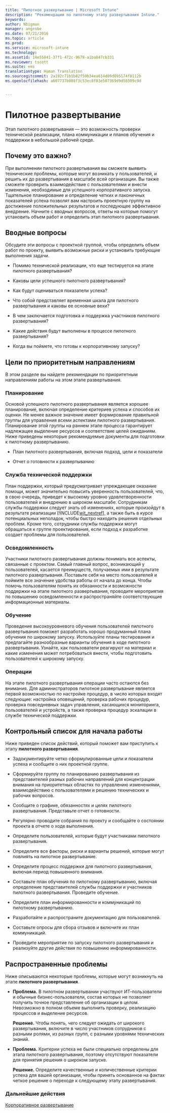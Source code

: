 ```yaml
---
title: "Пилотное развертывание | Microsoft Intune"
description: "Рекомендации по пилотному этапу развертывания Intune."
keywords: 
author: Nbigman
manager: angrobe
ms.date: 07/21/2016
ms.topic: article
ms.prod: 
ms.service: microsoft-intune
ms.technology: 
ms.assetid: 14e55841-37f1-472c-9678-a1ba847cb331
ms.reviewer: tscott
ms.suite: ems
translationtype: Human Translation
ms.sourcegitcommit: 2a192c71b1b82f59b34ea614d09d895174f8112b
ms.openlocfilehash: a607737b808f3c53ec8f83e507369d9d58309c9d


---
```


# Пилотное развертывание
Этап пилотного развертывания — это возможность проверки технической реализации, плана коммуникации и планов обучения и поддержки в небольшой рабочей среде.

## Почему это важно?
При выполнении пилотного развертывания вы сможете выявить технические проблемы, которые могут возникать у пользователей, и решить их до развертывания в масштабе всей организации. Вы также сможете проверить взаимодействие с пользователями и внести изменения, необходимые для успешного корпоративного запуска. Тщательное планирование и определение четких и лаконичных показателей успеха позволят вам настроить проектную группу на достижение положительных результатов и последующее эффективное внедрение.
Начните с вводных вопросов, ответы на которые помогут установить объем работ и определить этап пилотного развертывания.

## Вводные вопросы
Обсудите эти вопросы с проектной группой, чтобы определить объем работ по проекту, выявить возможные риски и установить требующие выполнения задачи.

-   Помимо технической реализации, что еще тестируется на этапе пилотного развертывания?

-   Каковы цели успешного пилотного развертывания?

-   Как будут оцениваться показатели успеха?

-   Что собой представляет временная шкала для пилотного развертывания и каковы ее основные вехи?

-   В чем заключается подготовка и поддержка участников пилотного развертывания?

-   Какие действия будут выполнены в процессе пилотного развертывания?

-   Когда вы поймете, что готовы к корпоративному запуску?

## Цели по приоритетным направлениям
В этом разделе вы найдете рекомендации по приоритетным направлениям работы на этом этапе развертывания.

### Планирование
Основой успешного пилотного развертывания является хорошее планирование, включая определение критериев успеха и способов их оценки. Не менее важное значение имеет формирование правильной группы для управления всеми аспектами пилотного развертывания. Планирование этой группы на раннем этапе процесса гарантирует надлежащее выделение ресурсов и соответствие целей ожиданиям. Ниже приведены некоторые рекомендуемые документы для подготовки к пилотному развертыванию.

-   План пилотного развертывания, включая подход, цели и показатели

-   Отчет о готовности к развертыванию

### Служба технической поддержки
План поддержки, который предусматривает упреждающее оказание помощи, может значительно повысить уверенность пользователей, что, в свою очередь, приведет к высокому уровню удовлетворенности пользователей и внедрению в широком масштабе. Сотрудникам службы поддержки следует знать об изменениях, которые произойдут в результате реализации [!INCLUDE[wit_nextref](../includes/wit_nextref_md.md)], а также быть в курсе потенциальных неполадок, чтобы быстро находить решения отдельных проблем. Кроме того, сотрудники службы поддержки могут обращаться к группе проектирования, если подход к разработке создает проблемы для пользователей.

### Осведомленность
Участники пилотного развертывания должны понимать все аспекты, связанные с проектом. Самый главный вопрос, возникающий у пользователей, касается преимуществ, получаемых ими в результате пилотного развертывания. Поставьте себя на место пользователей и поймите все значение удобства работы от начала до конца. Чтобы помочь пользователям понять их обязанности и возможности поддержки на этапе пилотного развертывания, проводите мероприятия по повышению осведомленности и распространяйте соответствующие информационные материалы.

### Обучение
Проведение высокоуровневого обучения пользователей пилотного развертывания поможет разработать хорошо продуманный плана обучения по широкому запуску. Используйте планы тестирования и предлагайте разнообразные варианты обучения в ходе пилотного развертывания. Узнайте, как пользователи реагируют на материал и какие изменения может потребоваться внести, чтобы подготовить пользователей к широкому запуску.

### Операции
На этапе пилотного развертывания операции часто остаются без внимания. Для администраторов пилотное развертывание является первой возможностью по настройке процедур, в число которых входят следующие: настройка оповещений, проверка рабочих процедур, проверка повседневных задач управления, касающихся мониторинга, пользователей и устройств, а также проверка процедур эскалации в службе технической поддержки.

## Контрольный список для начала работы
Ниже приведен список действий, который поможет вам приступить к этапу **пилотного развертывания**.

-   Задокументируйте четко сформулированные цели и показатели успеха и сообщите о них проектной группе.

-   Сформируйте группу по планированию развертывания из представителей разных рабочих направлений для концентрации внимания на приоритетных областях по управлению изменениями, взаимодействию с пользователями и решению технических и рабочих вопросов.

-   Сообщите о графике, обязанностях и целях пилотного развертывания. Представьте отчет о готовности.

-   Регулярно проводите собрания по проекту и сообщайте о состоянии проекта в отчете о ходе выполнения.

-   Определите пользователей, которые будут участниками пилотного развертывания.

-   Определите все факторы, риски и варианты решений, которые могут повлиять на пилотное развертывание.

-   Определите процесс поддержки для пилотного развертывания, включая период повышенного внимания.

-   Составьте план обучения по пилотному развертыванию, включая определение представителей службы поддержки и участников пилотного развертывания. Проведите обучение.

-   Определите план информированности и коммуникаций по пилотному развертыванию.

-   Разработайте и распространите документацию для пользователей.

-   Составьте опросы для сбора отзывов и включите их план коммуникаций.

-   Проведите мероприятие по запуску пилотного развертывания и реализуйте другие действия по повышению информированности.

## Распространенные проблемы
Ниже описываются некоторые проблемы, которые могут возникнуть на этапе **пилотного развертывания**.

-   **Проблема.** В пилотном развертывании участвуют ИТ-пользователи и обычные бизнес-пользователи, состав которых не позволяет получить точное представление об организации в целом. Невозможно в полном объеме выполнить проверку, реализацию процессов и выделение ресурсов.

    **Решение.** Чтобы понять, чего следует ожидать от широкого развертывания, включите в число участников сотрудников с разными ролями, из разных групп, с разными уровнями технических знаний.

-   **Проблема.** Критерии успеха не были специально определены для этапа пилотного развертывания, поэтому отсутствуют показатели для принятия решения о широком запуске.

    **Решение.** Определите качественные и количественные критерии успеха для вашей организации, чтобы принять основанное на фактах четкое решение о переходе к следующему этапу развертывания.

### Дальнейшие действия
[Корпоративное развертывание](enterprise-rollout.md)



<!--HONumber=Jul16_HO4-->


